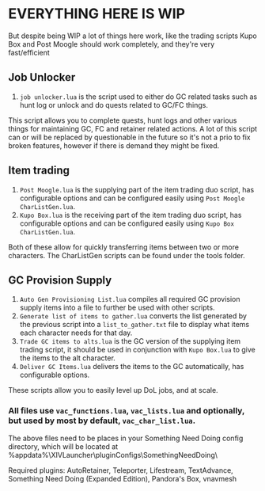 # EVERYTHING HERE IS WIP
But despite being WIP a lot of things here work, like the trading scripts Kupo Box and Post Moogle should work completely, and they're very fast/efficient

## Job Unlocker
1. `job unlocker.lua` is the script used to either do GC related tasks such as hunt log or unlock and do quests related to GC/FC things.

This script allows you to complete quests, hunt logs and other various things for maintaining GC, FC and retainer related actions.
A lot of this script can or will be replaced by questionable in the future so it's not a prio to fix broken features, however if there is demand they might be fixed.

## Item trading
1. `Post Moogle.lua` is the supplying part of the item trading duo script, has configurable options and can be configured easily using `Post Moogle CharListGen.lua`.
2. `Kupo Box.lua` is the receiving part of the item trading duo script, has configurable options and can be configured easily using `Kupo Box CharListGen.lua`.

Both of these allow for quickly transferring items between two or more characters.
The CharListGen scripts can be found under the tools folder.

## GC Provision Supply
1. `Auto Gen Provisioning List.lua` compiles all required GC provision supply items into a file to further be used with other scripts.
2. `Generate list of items to gather.lua` converts the list generated by the previous script into a `list_to_gather.txt` file to display what items each character needs for that day.
3. `Trade GC items to alts.lua` is the GC version of the supplying item trading script, it should be used in conjunction with `Kupo Box.lua` to give the items to the alt character.
4. `Deliver GC Items.lua` delivers the items to the GC automatically, has configurable options.

These scripts allow you to easily level up DoL jobs, and at scale.

### All files use `vac_functions.lua`, `vac_lists.lua` and optionally, but used by most by default, `vac_char_list.lua`.
The above files need to be places in your Something Need Doing config directory, which will be located at %appdata%\XIVLauncher\pluginConfigs\SomethingNeedDoing\


Required plugins: AutoRetainer, Teleporter, Lifestream, TextAdvance, Something Need Doing (Expanded Edition), Pandora's Box, vnavmesh
